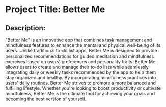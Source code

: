 # Project Title: Better Me

## Description:

"Better Me" is an innovative app that combines task management and mindfulness features to enhance the mental and physical well-being of its users. Unlike traditional to-do list apps, Better Me is designed to provide personalized recommendations for guided meditation and mindfulness exercises based on users' preferences and personality traits. Better Me allows users to create and manage their to-do lists while seamlessly integrating daily or weekly tasks recommended by the app to help them stay organized and healthy. By incorporating mindfulness practices into users' daily routines, Better Me strives to promote a more balanced and fulfilling lifestyle. Whether you're looking to boost productivity or cultivate mindfulness, Better Me is the ultimate tool for achieving your goals and becoming the best version of yourself.